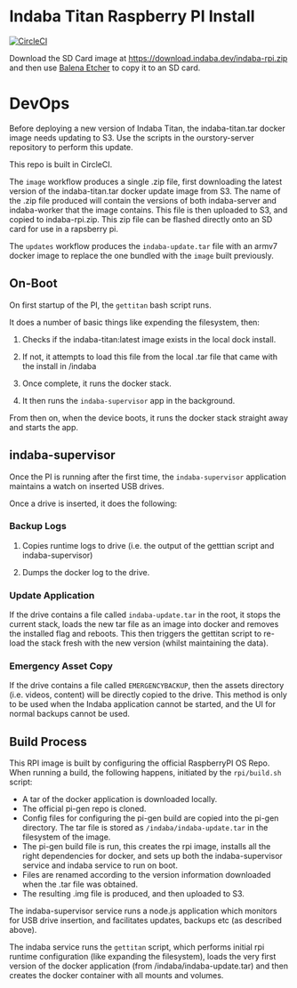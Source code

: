 # Indaba Titan Raspberry PI Install

[![CircleCI](https://circleci.com/gh/our-story-media/titan-pi/tree/master.svg?style=svg)](https://circleci.com/gh/our-story-media/titan-pi/tree/master)

Download the SD Card image at https://download.indaba.dev/indaba-rpi.zip and then use [Balena Etcher](https://www.balena.io/etcher/) to copy it to an SD card.

# DevOps

Before deploying a new version of Indaba Titan, the indaba-titan.tar docker image needs updating to S3. Use the scripts in the ourstory-server repository to perform this update.

This repo is built in CircleCI.

The `image` workflow produces a single .zip file, first downloading the latest version of the indaba-titan.tar docker update image from S3. The name of the .zip file produced will contain the versions of both indaba-server and indaba-worker that the image contains. This file is then uploaded to S3, and copied to indaba-rpi.zip. This zip file can be flashed directly onto an SD card for use in a rapsberry pi.

The `updates` workflow produces the `indaba-update.tar` file with an armv7 docker image to replace the one bundled with the `image` built previously.

<!-- To bootstrap installer, run

`curl -sSL https://raw.githubusercontent.com/our-story-media/ourstory-titan/master/install/gettitan | sh` -->

## On-Boot

On first startup of the PI, the `gettitan` bash script runs.

It does a number of basic things like expending the filesystem, then:

1. Checks if the indaba-titan:latest image exists in the local dock install.

2. If not, it attempts to load this file from the local .tar file that came with the install in /indaba

3. Once complete, it runs the docker stack.

4. It then runs the `indaba-supervisor` app in the background.

From then on, when the device boots, it runs the docker stack straight away and starts the app.

## indaba-supervisor

Once the PI is running after the first time, the `indaba-supervisor` application maintains a watch on inserted USB drives.

Once a drive is inserted, it does the following:

### Backup Logs

1. Copies runtime logs to drive (i.e. the output of the getttian script and indaba-supervisor)

2. Dumps the docker log to the drive.

### Update Application

If the drive contains a file called `indaba-update.tar` in the root, it stops the current stack, loads the new tar file as an image into docker and removes the installed flag and reboots. This then triggers the gettitan script to re-load the stack fresh with the new version (whilst maintaining the data).

### Emergency Asset Copy

If the drive contains a file called `EMERGENCYBACKUP`, then the assets directory (i.e. videos, content) will be directly copied to the drive. This method is only to be used when the Indaba application cannot be started, and the UI for normal backups cannot be used.

## Build Process

This RPI image is built by configuring the official RaspberryPI OS Repo. When running a build, the following happens, initiated by the `rpi/build.sh` script:

- A tar of the docker application is downloaded locally.
- The official pi-gen repo is cloned.
- Config files for configuring the pi-gen build are copied into the pi-gen directory. The tar file is stored as `/indaba/indaba-update.tar` in the filesystem of the image.
- The pi-gen build file is run, this creates the rpi image, installs all the right dependencies for docker, and sets up both the indaba-supervisor service and indaba service to run on boot.
- Files are renamed according to the version information downloaded when the .tar file was obtained.
- The resulting .img file is produced, and then uploaded to S3.

The indaba-supervisor service runs a node.js application which monitors for USB drive insertion, and facilitates updates, backups etc (as described above).

The indaba service runs the `gettitan` script, which performs initial rpi runtime configuration (like expanding the filesystem), loads the very first version of the docker application (from /indaba/indaba-update.tar) and then creates the docker container with all mounts and volumes.
